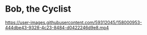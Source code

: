 # Bob, the Cyclist



https://user-images.githubusercontent.com/59312045/158000953-444dbe43-9328-4c23-8484-d0422246d9e8.mp4

